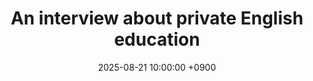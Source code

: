 ---
layout: media_detail
title: "An interview about private English education"
date: 2025-08-21 10:00:00 +0900
image: "250821.jpg"
detail: "Dr. Yim, an expert in bilingual language learning, shared her views on private English education and so-called 'English kindergartens'."
long_detail: "Dr. Yim, an expert in bilingual language learning, shared her views on private English education and so-called 'English kindergartens'. The full article is available at the link below.

[online] Available https://drive.google.com/file/d/1B3GPyaAKAtzdxdf6Vw2Nqp_zQcaNfgRD/view?usp=share_link"
---